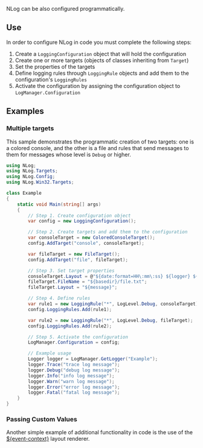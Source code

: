 NLog can be also configured programmatically.

## Use
In order to configure NLog in code you must complete the following steps:
 1. Create a `LoggingConfiguration` object that will hold the configuration
 2. Create one or more targets (objects of classes inheriting from `Target`)
 3. Set the properties of the targets
 4. Define logging rules through `LoggingRule` objects and add them to the configuration's `LoggingRules`
 5. Activate the configuration by assigning the configuration object to `LogManager.Configuration`

## Examples
### Multiple targets
This sample demonstrates the programmatic creation of two targets: one is a colored console, and the other is a file and rules that send messages to them for messages whose level is `Debug` or higher.
```c#
using NLog;
using NLog.Targets;
using NLog.Config;
using NLog.Win32.Targets;

class Example
{
    static void Main(string[] args)
    {
        // Step 1. Create configuration object 
        var config = new LoggingConfiguration();

        // Step 2. Create targets and add them to the configuration 
        var consoleTarget = new ColoredConsoleTarget();
        config.AddTarget("console", consoleTarget);

        var fileTarget = new FileTarget();
        config.AddTarget("file", fileTarget);

        // Step 3. Set target properties 
        consoleTarget.Layout = @"${date:format=HH\:mm\:ss} ${logger} ${message}";
        fileTarget.FileName = "${basedir}/file.txt";
        fileTarget.Layout = "${message}";

        // Step 4. Define rules
        var rule1 = new LoggingRule("*", LogLevel.Debug, consoleTarget);
        config.LoggingRules.Add(rule1);

        var rule2 = new LoggingRule("*", LogLevel.Debug, fileTarget);
        config.LoggingRules.Add(rule2);

        // Step 5. Activate the configuration
        LogManager.Configuration = config;

        // Example usage
        Logger logger = LogManager.GetLogger("Example");
        logger.Trace("trace log message");
        logger.Debug("debug log message");
        logger.Info("info log message");
        logger.Warn("warn log message");
        logger.Error("error log message");
        logger.Fatal("fatal log message");
    }
}
```

### Passing Custom Values
Another simple example of additional functionality in code is the use of the [${event-context}](Event-Context-Layout-Renderer) layout renderer.